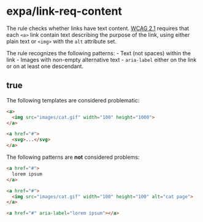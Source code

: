# expa/link-req-content

The rule checks whether links have text content. [WCAG 2.1](https://www.w3.org/WAI/WCAG21/Techniques/html/H30) requires that each `<a>` link contain text describing the purpose of the link, using either plain text or `<img>` with the `alt` attribute set.

The rule recognizes the following patterns: - Text (not spaces) within the link - Images with non-empty alternative text - `aria-label` either on the link or on at least one descendant.

## true

The following templates are considered problematic:
```html
<a>
  <img src="images/cat.gif" width="100" height="1000">
</a>

<a href="#">
  <svg>...</svg>
</a>
```

The following patterns are **not** considered problems:
```html
<a href="#">
  lorem ipsum
</a>

<a href="#">
  <img src="images/cat.gif" width="100" height="100" alt="cat page">
</a>

<a href="#" aria-label="lorem ipsum"></a>
```
